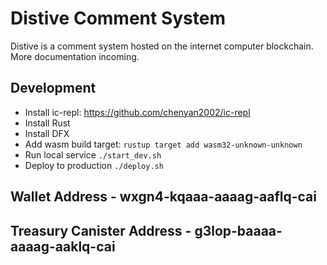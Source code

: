 # Distive Comment System
Distive is a comment system hosted on the internet computer blockchain.
More documentation incoming.

## Development
- Install ic-repl: https://github.com/chenyan2002/ic-repl
- Install Rust
- Install DFX 
- Add wasm build target:
`rustup target add wasm32-unknown-unknown`
- Run local service `./start_dev.sh`
- Deploy to production `./deploy.sh`

## Wallet Address - wxgn4-kqaaa-aaaag-aaflq-cai
## Treasury Canister Address - g3lop-baaaa-aaaag-aaklq-cai